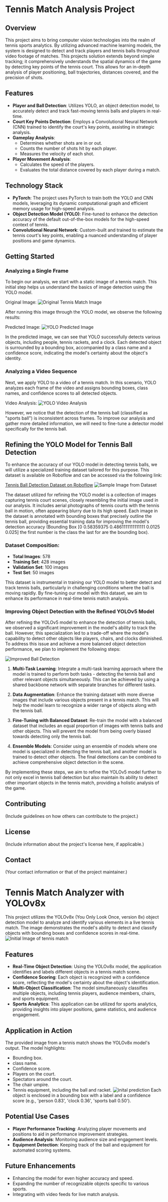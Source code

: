 # Tennis Match Analysis Project

## Overview

This project aims to bring computer vision technologies into the realm of tennis sports analytics. By utilizing advanced machine learning models, the system is designed to detect and track players and tennis balls throughout video footage of matches. This projects solution extends beyond simple tracking; it comprehensively understands the spatial dynamics of the game by detecting key points of the tennis court. This allows for an in-depth analysis of player positioning, ball trajectories, distances covered, and the precision of shots. 

## Features

- **Player and Ball Detection**: Utilizes YOLO, an object detection model, to accurately detect and track fast-moving tennis balls and players in real-time.
- **Court Key Points Detection**: Employs a Convolutional Neural Network (CNN) trained to identify the court's key points, assisting in strategic analysis.
- **Gameplay Analysis**:
  - Determines whether shots are in or out.
  - Counts the number of shots hit by each player.
  - Measures the velocity of each shot.
- **Player Movement Analysis**:
  - Calculates the speed of the players.
  - Evaluates the total distance covered by each player during a match.

## Technology Stack

- **PyTorch**: The project uses PyTorch to train both the YOLO and CNN models, leveraging its dynamic computational graph and efficient memory usage for high-speed analysis.
- **Object Detection Model (YOLO)**: Fine-tuned to enhance the detection accuracy of the default out-of-the-box models for the high-speed context of tennis.
- **Convolutional Neural Network**: Custom-built and trained to estimate the tennis court's key points, enabling a nuanced understanding of player positions and game dynamics.

## Getting Started

### Analyzing a Single Frame

To begin our analysis, we start with a static image of a tennis match. This initial step helps us understand the basics of image detection using the YOLO model.

Original Image:
![Original Tennis Match Image](input_videos/image.png)

After running this image through the YOLO model, we observe the following results:

Predicted Image:
![YOLO Predicted Image](runs/detect/predict/image.png)

In the predicted image, we can see that YOLO successfully detects various objects, including people, tennis rackets, and a clock. Each detected object is surrounded by a bounding box, accompanied by a class name and a confidence score, indicating the model's certainty about the object's identity.

### Analyzing a Video Sequence

Next, we apply YOLO to a video of a tennis match. In this scenario, YOLO analyzes each frame of the video and assigns bounding boxes, class names, and confidence scores to all detected objects.

Video Analysis:
![YOLO Video Analysis](runs/detect/predict3/input_video.gif)

However, we notice that the detection of the tennis ball (classified as "sports ball") is inconsistent across frames. To improve our analysis and gather more detailed information, we will need to fine-tune a detector model specifically for the tennis ball.

## Refining the YOLO Model for Tennis Ball Detection

To enhance the accuracy of our YOLO model in detecting tennis balls, we will utilize a specialized training dataset tailored for this purpose. This dataset is available on Roboflow and can be accessed via the following link:

[Tennis Ball Detection Dataset on Roboflow](https://universe.roboflow.com/viren-dhanwani/tennis-ball-detection)
![Sample Image from Dataset](readme_folder/fed3_jpg.rf.09d2a51b2725b6734cf7c512f9eab272.jpg)


The dataset utilized for refining the YOLO model is a collection of images capturing tennis court scenes, closely resembling the initial image used in our analysis. It includes aerial photographs of tennis courts with the tennis ball in motion, often appearing blurry due to its high speed. Each image in the dataset is annotated with bounding boxes that precisely outline the tennis ball, providing essential training data for improving the model's detection accuracy (Bounding Box [0 0.58359375 0.4861111111111111 0.0125 0.025] the first number is the class the last for are the bounding box).

### Dataset Composition:

- **Total Images**: 578
- **Training Set**: 428 images
- **Validation Set**: 100 images
- **Test Set**: 50 images

This dataset is instrumental in training our YOLO model to better detect and track tennis balls, particularly in challenging conditions where the ball is moving rapidly. By fine-tuning our model with this dataset, we aim to enhance its performance in real-time tennis match analysis.

### Improving Object Detection with the Refined YOLOv5 Model

After refining the YOLOv5 model to enhance the detection of tennis balls, we observed a significant improvement in the model's ability to track the ball. However, this specialization led to a trade-off where the model's capability to detect other objects like players, chairs, and clocks diminished. To address this issue and achieve a more balanced object detection performance, we plan to implement the following steps:

![Improved Ball Detection](runs/detect/predict4/input_video.gif)

1. **Multi-Task Learning**: Integrate a multi-task learning approach where the model is trained to perform both tasks - detecting the tennis ball and other relevant objects simultaneously. This can be achieved by using a shared backbone network with separate branches for different tasks.

2. **Data Augmentation**: Enhance the training dataset with more diverse images that include various objects present in a tennis match. This will help the model learn to recognize a wider range of objects along with the tennis ball.

3. **Fine-Tuning with Balanced Dataset**: Re-train the model with a balanced dataset that includes an equal proportion of images with tennis balls and other objects. This will prevent the model from being overly biased towards detecting only the tennis ball.

4. **Ensemble Models**: Consider using an ensemble of models where one model is specialized in detecting the tennis ball, and another model is trained to detect other objects. The final detections can be combined to achieve comprehensive object detection in the scene.

By implementing these steps, we aim to refine the YOLOv5 model further to not only excel in tennis ball detection but also maintain its ability to detect other important objects in the tennis match, providing a holistic analysis of the game.






## Contributing

(Include guidelines on how others can contribute to the project.)

## License

(Include information about the project's license here, if applicable.)

## Contact

(Your contact information or that of the project maintainer.)


# Tennis Match Analyzer with YOLOv8x

This project utilizes the YOLOv8x (You Only Look Once, version 8x) object detection model to analyze and identify various elements in a live tennis match. The image demonstrates the model's ability to detect and classify objects with bounding boxes and confidence scores in real-time.
![Initial Image of tennis match](/input_videos/image.png)


## Features

- **Real-Time Object Detection**: Using the YOLOv8x model, the application identifies and labels different objects in a tennis match scene.
- **Confidence Scoring**: Each object is recognized with a confidence score, reflecting the model's certainty about the object's identification.
- **Multi-Object Classification**: The model simultaneously classifies multiple objects, including tennis players, audience members, chairs, and sports equipment.
- **Sports Analytics**: This application can be utilized for sports analytics, providing insights into player positions, game statistics, and audience engagement.

## Application in Action

The provided image from a tennis match shows the YOLOv8x model's output. The model highlights:

- Bounding box.
- class name.
- Confidence score.
- Players on the court.
- Spectators around the court.
- The chair umpire.
- Tennis equipment, including the ball and racket.
![inital prediction](/runs/detect/predict/image.png)
Each object is enclosed in a bounding box with a label and a confidence score (e.g., 'person 0.83', 'clock 0.36', 'sports ball 0.50').

## Potential Use Cases

- **Player Performance Tracking**: Analyzing player movements and positions to aid in performance improvement strategies.
- **Audience Analysis**: Monitoring audience size and engagement levels.
- **Equipment Detection**: Keeping track of the ball and equipment for automated scoring systems.

## Future Enhancements

- Enhancing the model for even higher accuracy and speed.
- Expanding the number of recognizable objects specific to various sports.
- Integrating with video feeds for live match analysis.
